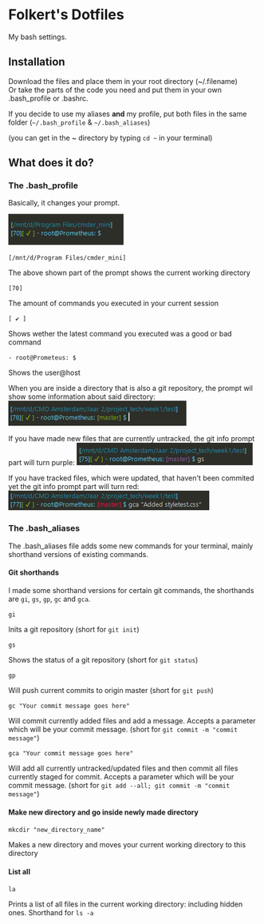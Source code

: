 # Folkert's Dotfiles
My bash settings.

## Installation
Download the files and place them in your root directory (~/.filename)  
Or take the parts of the code you need and put them in your own .bash_profile or .bashrc.

If you decide to use my aliases **and** my profile, put both files in the same folder (`~/.bash_profile` & `~/.bash_aliases`)

(you can get in the ~ directory by typing `cd ~` in your terminal)

## What does it do?
### The .bash_profile
Basically, it changes your prompt.

![New Prompt](docs/images/prompt.png)

```
[/mnt/d/Program Files/cmder_mini]
```
The above shown part of the prompt shows the current working directory


```
[70]
```
The amount of commands you executed in your current session

```
[ ✔ ]
```
Shows wether the latest command you executed was a good or bad command


```
- root@Prometeus: $
```
Shows the user@host


When you are inside a directory that is also a git repository, the prompt wil show some information about said directory:
![Git info in prompt](docs/images/gitprompt_clean.png)

If you have made new files that are currently untracked, the git info prompt part will turn purple:
![Git info in prompt - untracked files](docs/images/gitprompt_new.png)

If you have tracked files, which were updated, that haven't been commited yet the git info prompt part will turn red:
![Git info in prompt - Some files are not committed](docs/images/gitprompt_dirty.png)



### The .bash_aliases
The .bash_aliases file adds some new commands for your terminal, mainly shorthand versions of existing commands.

#### Git shorthands
I made some shorthand versions for certain git commands, the shorthands are `gi`, `gs`, `gp`, `gc` and `gca`.

```
gi
```
Inits a git repository (short for `git init`)


```
gs
```
Shows the status of a git repository (short for `git status`)


```
gp
```
Will push current commits to origin master (short for `git push`)


```
gc "Your commit message goes here"
```
Will commit currently added files and add a message. Accepts a parameter which will be your commit message. (short for `git commit -m "commit message"`)


```
gca "Your commit message goes here"
```
Will add all currently untracked/updated files and then commit all files currently staged for commit. Accepts a parameter which will be your commit message. (short for `git add --all; git commit -m "commit message"`)



#### Make new directory and go inside newly made directory
```
mkcdir "new_directory_name"
```
Makes a new directory and moves your current working directory to this directory



#### List all
```
la
```
Prints a list of all files in the current working directory: including hidden ones. Shorthand for `ls -a`
